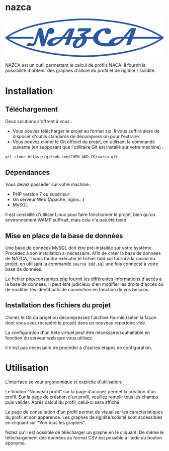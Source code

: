 # nazca
![# NAZCA](https://raw.githubusercontent.com/CHEN-AND-CO/nazca/master/chenco_NAZCA_logo.png)

NAZCA est un outil permettant le calcul de profils NACA. Il fournit la possibilité d'obtenir des graphes d'allure du profil et de rigidité / solidité.

# Installation
## Téléchargement
Deux solutions s'offrent à vous : 
* Vous pouvez télécharger le projet au format zip. Il vous suffira alors de disposer d'outils standards de décompression pour l'extraire.
* Vous pouvez cloner le Git officiel du projet, en utilisant la commande suivante (en supposant que l'utilitaire Git est installé sur votre machine) : 
``` 
git clone https://github.com/CHEN-AND-CO/nazca.git
```
## Dépendances
Vous devez posséder sur votre machine :
* PHP version 7 ou supérieur
* Un serveur Web (Apache, nginx...)
* MySQL

Il est conseillé d'utiliser Linux pour faire fonctionner le projet, bien qu'un environnement WAMP suffirait, mais cela n'a pas été testé.

## Mise en place de la base de données
Une base de données MySQL doit être pré-installée sur votre système. Procédez à son installation si nécessaire.
Afin de créer la base de données de NAZCA, il vous faudra exécuter le fichier bdd.sql fourni à la racine du projet, en utilisant la commande `source bdd.sql` une fois connecté à votre base de données.

Le fichier php/constantes.php fournit les différentes informations d'accés à la base de données. Il peut être judicieux d'en modifier les droits d'accés ou de modifier les identifiants de connection en fonction de vos besoins.
## Installation des fichiers du projet
Clonez le Git du projet ou décompressez l'archive fournie (selon la façon dont vous avez récupéré le projet) dans un nouveau répertoire *vide*.

La configuration d'un hôte virtuel peut être nécessaire/souhaitable en fonction du serveur web que vous utilisez. 

Il n'est pas nécessaire de procéder à d'autres étapes de configuration.
# Utilisation
L'interface se veut ergonomique et explicite d'utilisation.

Le bouton "Nouveau profil" sur la page d'accueil permet la création d'un profil. 
Sur la page de création d'un profil, veuillez remplir tous les champs puis valider. Aprés calcul du profil, celui-ci sera affiché.

La page de consultation d'un profil permet de visualiser les caractéristiques du profil et son apparence. 
Les graphes de rigidité/solidité sont accessibles en cliquant sur "Voir tous les graphes". 

Notez qu'il est possible de télécharger un graphe en le cliquant. De même le téléchargement des données au format CSV est possible à l'aide du bouton éponyme.

